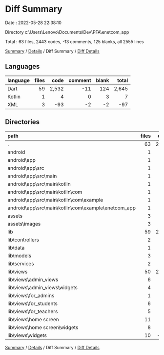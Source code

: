 # Diff Summary

Date : 2022-05-28 22:38:10

Directory c:\Users\Lenovo\Documents\Dev\PFA\enetcom_app

Total : 63 files,  2443 codes, -13 comments, 125 blanks, all 2555 lines

[Summary](results.md) / [Details](details.md) / Diff Summary / [Diff Details](diff-details.md)

## Languages
| language | files | code | comment | blank | total |
| :--- | ---: | ---: | ---: | ---: | ---: |
| Dart | 59 | 2,532 | -11 | 124 | 2,645 |
| Kotlin | 1 | 4 | 0 | 3 | 7 |
| XML | 3 | -93 | -2 | -2 | -97 |

## Directories
| path | files | code | comment | blank | total |
| :--- | ---: | ---: | ---: | ---: | ---: |
| . | 63 | 2,443 | -13 | 125 | 2,555 |
| android | 1 | 4 | 0 | 3 | 7 |
| android\app | 1 | 4 | 0 | 3 | 7 |
| android\app\src | 1 | 4 | 0 | 3 | 7 |
| android\app\src\main | 1 | 4 | 0 | 3 | 7 |
| android\app\src\main\kotlin | 1 | 4 | 0 | 3 | 7 |
| android\app\src\main\kotlin\com | 1 | 4 | 0 | 3 | 7 |
| android\app\src\main\kotlin\com\example | 1 | 4 | 0 | 3 | 7 |
| android\app\src\main\kotlin\com\example\enetcom_app | 1 | 4 | 0 | 3 | 7 |
| assets | 3 | -93 | -2 | -2 | -97 |
| assets\images | 3 | -93 | -2 | -2 | -97 |
| lib | 59 | 2,532 | -11 | 124 | 2,645 |
| lib\controllers | 2 | 12 | 115 | 18 | 145 |
| lib\data | 1 | -9 | 59 | -1 | 49 |
| lib\models | 3 | -19 | -14 | 0 | -33 |
| lib\services | 2 | 23 | -1 | 5 | 27 |
| lib\views | 50 | 2,524 | -168 | 103 | 2,459 |
| lib\views\admin_views | 6 | 837 | 89 | 40 | 966 |
| lib\views\admin_views\widgets | 4 | 286 | 39 | 20 | 345 |
| lib\views\for_admins | 1 | 167 | 0 | 10 | 177 |
| lib\views\for_students | 6 | 778 | 29 | 32 | 839 |
| lib\views\for_teachers | 5 | 153 | -117 | 8 | 44 |
| lib\views\home screen | 11 | 177 | -264 | 6 | -81 |
| lib\views\home screen\widgets | 8 | 142 | -3 | 15 | 154 |
| lib\views\widgets | 10 | -159 | 80 | -7 | -86 |

[Summary](results.md) / [Details](details.md) / Diff Summary / [Diff Details](diff-details.md)